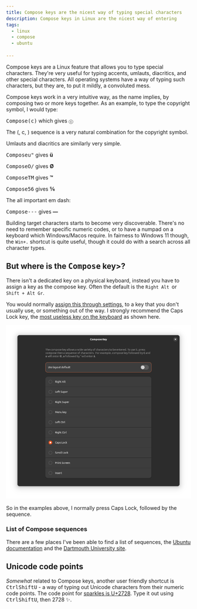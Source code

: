 ```yaml
---
title: Compose keys are the nicest way of typing special characters
description: Compose keys in Linux are the nicest way of entering 
tags:
  - linux
  - compose
  - ubuntu

---
```


Compose keys are a Linux feature that allows you to type special characters. They're very useful for typing accents, umlauts, diacritics, and other special characters. All operating systems have a way of typing such characters, but they are, to put it mildly, a convoluted mess.

Compose keys work in a very intuitive way, as the name implies, by composing two or more keys together. As an example, to type the copyright symbol, I would type:

<kbd>Compose</kbd><kbd>(</kbd><kbd>c</kbd><kbd>)</kbd> which gives `ⓒ`

The (, c, ) sequence is a very natural combination for the copyright symbol.  

Umlauts and diacritics are similarly very simple. 

<kbd>Compose</kbd><kbd>u</kbd><kbd>"</kbd> gives **ü**

<kbd>Compose</kbd><kbd>O</kbd><kbd>/</kbd> gives **Ø**

<kbd>Compose</kbd><kbd>T</kbd><kbd>M</kbd> gives **™**

<kbd>Compose</kbd><kbd>5</kbd><kbd>6</kbd> gives **⅚**

The all important em dash: 

<kbd>Compose</kbd><kbd>-</kbd><kbd>-</kbd><kbd>-</kbd> gives **—**

Building target characters starts to become very discoverable. There's no need to remember specific numeric codes, or to have a numpad on a keyboard which Windows/Macos require. In fairness to Windows 11 though, the `Win+.` shortcut is quite useful, though it could do with a search across all character types. 

## But where is the <kbd>Compose</kbd> key>?

There isn't a dedicated key on a physical keyboard, instead you have to assign a key as the compose key. Often the default is the `Right Alt `or `Shift + Alt Gr`. 

You would normally [assign this through settings](https://help.ubuntu.com/community/ComposeKey), to a key that you don't usually use, or something out of the way. I strongly recommend the Caps Lock key, the [most useless key on the keyboard](/posts/2022-03-24-make-caps-lock-useful.md) as shown here. 

![Use caps lock as the compose key](/assets/images/compose-keys-user-friendly/001.png)

So in the examples above, I normally press Caps Lock, followed by the sequence. 

### List of Compose sequences

There are a few places I've been able to find a list of sequences, the [Ubuntu documentation](https://help.ubuntu.com/community/GtkComposeTable) and the [Dartmouth University site](https://math.dartmouth.edu/~sarunas/Linux_Compose_Key_Sequences.html).

## Unicode code points

_Somewhat_ related to Compose keys,  another user friendly shortcut is <kbd>Ctrl</kbd><kbd>Shift</kbd><kbd>U</kbd> - a way of typing out Unicode characters from their numeric code points. The code point for [sparkles is U+2728](https://www.compart.com/en/unicode/U+2728). Type it out using <kbd>Ctrl</kbd><kbd>Shift</kbd><kbd>U</kbd>, then 2728 ✨. 
